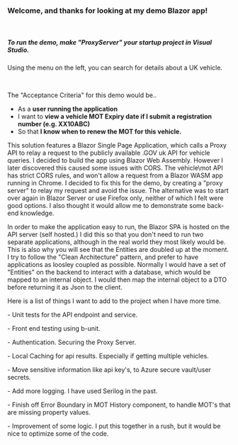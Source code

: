 <h3>Welcome, and thanks for looking at my demo Blazor app!</h3>
<br />
<h5>To run the demo, make "ProxyServer" your startup project in Visual Studio.</h5>
<p class="suggestion">Using the menu on the left, you can search for details about a UK vehicle.</p>
<br />
<p>The "Acceptance Criteria" for this demo would be.. </p>
<ul>
    <li>As a <b>user running the application</b></li>
    <li>I want to <b>view a vehicle MOT Expiry date if I submit a registration number (e.g. XX10ABC)</b></li>
    <li>So that <b>I know when to renew the MOT for this vehicle.</b></li>
</ul>
<p>This solution features a Blazor Single Page Application, which calls a Proxy API to relay a request to the publicly available .GOV uk API for vehicle queries. I decided to build the app using Blazor Web Assembly. However I later discovered this caused some issues with CORS. The vehicle\mot API has strict CORS rules, and won't allow a request from a Blazor WASM app running in Chrome. I decided to fix this for the demo, by creating a "proxy server" to relay my request and avoid the issue. The alternative was to start over again in Blazor Server or use Firefox only, neither of which I felt were good options. I also thought it would allow me to demonstrate some back-end knowledge.</p>
<p>In order to make the application easy to run, the Blazor SPA is hosted on the API server (self hosted.) I did this so that you don't need to run two separate applications, although in the real world they most likely would be. This is also why you will see that the Entities are doubled up at the moment. I try to follow the "Clean Architecture" pattern, and prefer to have applications as loosley coupled as possible. Normally I would have a set of "Entities" on the backend to interact with a database, which would be mapped to an internal object. I would then map the internal object to a DTO before returning it as Json to the client.</p>
<p>Here is a list of things I want to add to the project when I have more time.</p>
<p> - Unit tests for the API endpoint and service.</p>
<p> - Front end testing using b-unit.</p>
<p> - Authentication. Securing the Proxy Server.</p>
<p> - Local Caching for api results. Especially if getting multiple vehicles.</p>
<p> - Move sensitive information like api key's, to Azure secure vault/user secrets.</p>
<p> - Add more logging. I have used Serilog in the past.</p>
<p> - Finish off Error Boundary in MOT History component, to handle MOT's that are missing property values.</p>
<p> - Improvement of some logic. I put this together in a rush, but it would be nice to optimize some of the code.</p>
